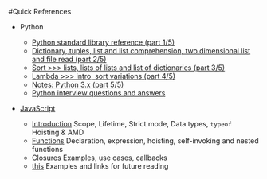 #Quick References


* Python  
  * [Python standard library reference (part 1/5)](https://github.com/harishvc/challenges/blob/master/python-intro.py)  
  * [Dictionary, tuples, list and list comprehension, two dimensional list and file read (part 2/5)](https://github.com/harishvc/challenges/blob/master/python-intro2.py)  
  * [Sort >>> lists, lists of lists and list of dictionaries (part 3/5)](https://github.com/harishvc/challenges/blob/master/python-intro3.py)  
  * [Lambda >>> intro, sort variations (part 4/5)](https://github.com/harishvc/challenges/blob/master/lambda.py)  
  * [Notes: Python 3.x (part 5/5)](https://github.com/harishvc/challenges/blob/master/python-intro4.py)  
  * [Python interview questions and answers](http://www.ilian.io/python-interview-question-and-answers/)  

* [JavaScript](https://github.com/harishvc/quick-references/tree/master/javascript)  
  * [Introduction](https://github.com/harishvc/quick-references/blob/master/javascript/javascript-intro-part1.md)
    Scope, Lifetime, Strict mode, Data types, `typeof` Hoisting &amp; AMD
  * [Functions](https://github.com/harishvc/quick-references/blob/master/javascript/javascript-functions-part2.md)
    Declaration, expression, hoisting, self-invoking and nested functions
  * [Closures](https://github.com/harishvc/quick-references/blob/master/javascript/javascript-closures-part3.md)
    Examples, use cases, callbacks
  * [this](https://github.com/harishvc/quick-references/blob/master/javascript/javascript-this-part4.md)
    Examples and links for future reading
